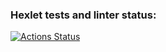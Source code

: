 ### Hexlet tests and linter status:
[![Actions Status](https://github.com/JomaVysokiy/frontend-project-46/workflows/hexlet-check/badge.svg)](https://github.com/JomaVysokiy/frontend-project-46/actions)